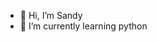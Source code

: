 - 👋 Hi, I’m Sandy
- 🌱 I’m currently learning python

<!---
Sandy030105/Sandy030105 is a ✨ special ✨ repository because its `README.md` (this file) appears on your GitHub profile.
You can click the Preview link to take a look at your changes.
--->
